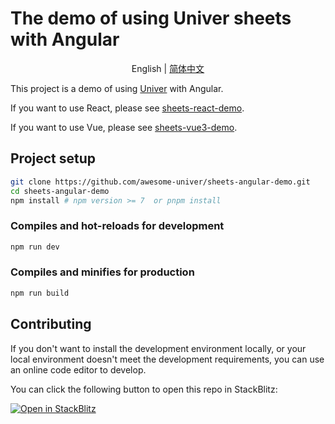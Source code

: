 # The demo of using Univer sheets with Angular

<p align="center">
    English
    |
    <a href="./README-zh.md">简体中文</a>
</p>

This project is a demo of using [Univer](https://github.com/dream-num/univer) with Angular.

If you want to use React, please see [sheets-react-demo](https://github.com/awesome-univer/sheets-react-demo).

If you want to use Vue, please see [sheets-vue3-demo](https://github.com/awesome-univer/sheets-vue3-demo).

## Project setup

```bash
git clone https://github.com/awesome-univer/sheets-angular-demo.git
cd sheets-angular-demo
npm install # npm version >= 7  or pnpm install
```

### Compiles and hot-reloads for development

```bash
npm run dev
```

### Compiles and minifies for production

```bash
npm run build
```

## Contributing

If you don't want to install the development environment locally, or your local environment doesn't meet the development requirements, you can use an online code editor to develop.

You can click the following button to open this repo in StackBlitz:

[![Open in StackBlitz](https://developer.stackblitz.com/img/open_in_stackblitz.svg)](https://stackblitz.com/github/awesome-univer/sheets-angular-demo)
